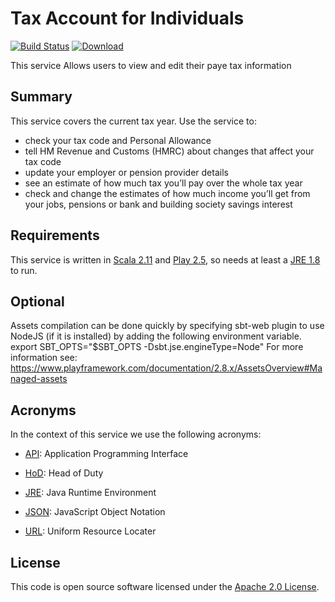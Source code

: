 Tax Account for Individuals
=================

[![Build Status](https://travis-ci.org/hmrc/tai-frontend.svg)](https://travis-ci.org/hmrc/tai-frontend) [ ![Download](https://api.bintray.com/packages/hmrc/releases/tai-frontend/images/download.svg) ](https://bintray.com/hmrc/releases/tai-frontend/_latestVersion)

This service Allows users to view and edit their paye tax information

Summary
-----------
This service covers the current tax year. Use the service to:
 * check your tax code and Personal Allowance
 * tell HM Revenue and Customs (HMRC) about changes that affect your tax code
 * update your employer or pension provider details
 * see an estimate of how much tax you’ll pay over the whole tax year
 * check and change the estimates of how much income you’ll get from your jobs, pensions or bank and building society savings interest


Requirements
------------

This service is written in [Scala 2.11](http://www.scala-lang.org/) and [Play 2.5](http://playframework.com/), so needs at least a [JRE 1.8](http://www.oracle.com/technetwork/java/javase/downloads/index.html) to run.


Optional
------------
Assets compilation can be done quickly by specifying sbt-web plugin to use NodeJS (if it is installed) by adding the following environment variable.
export SBT_OPTS="$SBT_OPTS -Dsbt.jse.engineType=Node"
For more information see: https://www.playframework.com/documentation/2.8.x/AssetsOverview#Managed-assets

Acronyms
--------
In the context of this service we use the following acronyms:

* [API]: Application Programming Interface

* [HoD]: Head of Duty

* [JRE]: Java Runtime Environment

* [JSON]: JavaScript Object Notation

* [URL]: Uniform Resource Locater

License
--------

This code is open source software licensed under the [Apache 2.0 License].

[NPS]: http://www.publications.parliament.uk/pa/cm201012/cmselect/cmtreasy/731/73107.htm
[HoD]: http://webarchive.nationalarchives.gov.uk/+/http://www.hmrc.gov.uk/manuals/sam/samglossary/samgloss249.htm
[NINO]: http://www.hmrc.gov.uk/manuals/nimmanual/nim39110.htm
[National Insurance]: https://www.gov.uk/national-insurance/overview
[JRE]: http://www.oracle.com/technetwork/java/javase/overview/index.html
[API]: https://en.wikipedia.org/wiki/Application_programming_interface
[URL]: https://en.wikipedia.org/wiki/Uniform_Resource_Locator
[State Pension]: https://www.gov.uk/new-state-pension/overview
[SP]: https://www.gov.uk/new-state-pension/overview
[JSON]: http://json.org/

[Apache 2.0 License]: http://www.apache.org/licenses/LICENSE-2.0.html




